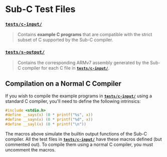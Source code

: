 # Sub-C Test Files

### [**`tests/c-input/`**](/tests/c-input/)

  > Contains **example C programs** that are compatible with the strict subset of
  > C supported by the Sub-C compiler.

### [**`tests/s-output/`**](/tests/s-output/)

  > Contains the corresponding ARMv7 assembly generated by the Sub-C compiler for
  > each C file in [**`tests/c-input/`**](/tests/c-input/).

## Compilation on a Normal C Compiler

If you wish to compile the example programs in [**`tests/c-input/`**](/tests/c-input/)
using a standard C compiler, you'll need to define the following intrinsics:

```c
#include <stdio.h>
#define __says(x) (0 * printf("%s", x))
#define __sayn(x) (0 * printf("%d", x))
#define __sayl(x) (0 * printf("\n"))
```

The macros above simulate the builtin output functions of the Sub-C compiler.
All the test files in [**`tests/c-input/`**](/tests/c-input/) have these macros
defined (but commented out). To compile them using a normal C compiler, you must
uncomment the macros.
